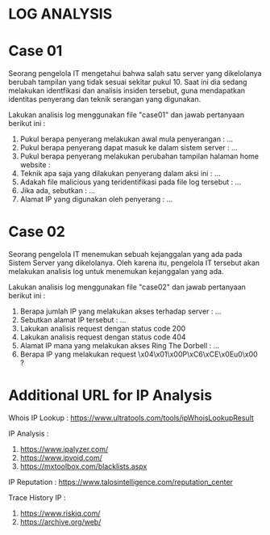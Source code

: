 # LOG ANALYSIS
        
# Case 01
Seorang pengelola IT mengetahui bahwa salah satu server yang dikelolanya berubah tampilan yang tidak sesuai sekitar pukul 10. Saat ini dia sedang melakukan identfikasi dan analisis insiden tersebut, guna mendapatkan identitas penyerang dan teknik serangan yang digunakan.

Lakukan analisis log menggunakan file "case01" dan jawab pertanyaan berikut ini :
1. Pukul berapa penyerang melakukan awal mula penyerangan : ...
2. Pukul berapa penyerang dapat masuk ke dalam sistem server : ...
3. Pukul berapa penyerang melakukan perubahan tampilan halaman home website :
4. Teknik apa saja yang dilakukan penyerang dalam aksi ini : ...
5. Adakah file malicious yang teridentifikasi pada file log tersebut : ...
6. Jika ada, sebutkan : ...
7. Alamat IP yang digunakan oleh penyerang : ...

# Case 02
Seorang pengelola IT menemukan sebuah kejanggalan yang ada pada Sistem Server yang dikelolanya. Oleh karena itu, pengelola IT tersebut akan melakukan analisis log untuk menemukan kejanggalan yang ada.

Lakukan analisis log menggunakan file "case02" dan jawab pertanyaan berikut ini :
1. Berapa jumlah IP yang melakukan akses terhadap server : ...
2. Sebutkan alamat IP tersebut : ...
3. Lakukan analisis request dengan status code 200
4. Lakukan analisis request dengan status code 404
5. Alamat IP mana yang melakukan akses Ring The Dorbell : ...
6. Berapa IP yang melakukan request \x04\x01\x00P\xC6\xCE\x0Eu0\x00 ?

# Additional URL for IP Analysis
Whois IP Lookup :
https://www.ultratools.com/tools/ipWhoisLookupResult

IP Analysis :
1. https://www.ipalyzer.com/
2. https://www.ipvoid.com/
3. https://mxtoolbox.com/blacklists.aspx

IP Reputation :
https://www.talosintelligence.com/reputation_center

Trace History IP :
1. https://www.riskiq.com/
2. https://archive.org/web/
